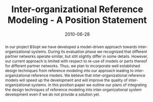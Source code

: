 ---
abstract: In our project BSopt we have developed a model-driven approach towards inter-organizational
  systems. During its evaluation phase we recognized that different partner networks
  operate similar, but still slightly differ in some details. However, our current
  approach is limited with respect to re-use of models or parts thereof for different
  partner networks. Thus, we plan to incorporate well established design techniques
  from reference modeling into our approach leading to inter-organizational reference
  models. We believe that inter-organizational reference models will speed up the
  development and will improve the quality of inter-organizational systems. In this
  position paper we outline our plans of integrating the design techniques of reference
  modeling into inter-organizational system development even if we do not provide
  a solution yet.
authors:
- Birgit Hofreiter
- Christian Huemer
- Gertrude Kappel
- Dieter Mayrhofer
- Jan vom Brocke
date: '2010-06-28'
featured: false
links:
- name: Publik
  url: https://publik.tuwien.ac.at/showentry.php?ID=188054&lang=2
publication: 'Talk: International Workshop on Business System Management and Engineering
  @ TOOLS 2010, Malaga, Spain; 06-28-2010 - 07-02-2010; in: "Proceedings of the International
  Workshop on Business System Management and Engineering @ TOOLS 2010", (2010), 1
  - 16'
publication_types:
- '1'
publishDate: '2010-06-28'
title: Inter-organizational Reference Modeling - A Position Statement
url_pdf: http://publik.tuwien.ac.at/files/PubDat_188054.pdf
---